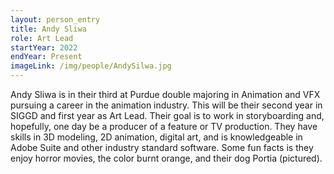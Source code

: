 ```yaml
---
layout: person_entry
title: Andy Sliwa
role: Art Lead
startYear: 2022
endYear: Present
imageLink: /img/people/AndySilwa.jpg
---
```

<!--Put description here:-->
Andy Sliwa is in their third at Purdue double majoring in Animation and VFX pursuing a career in the animation industry. This will be their second year in SIGGD and first year as Art Lead. Their goal is to work in storyboarding and, hopefully, one day be a producer of a feature or TV production. They have skills in 3D modeling, 2D animation, digital art, and is knowledgeable in Adobe Suite and other industry standard software. Some fun facts is they enjoy horror movies, the color burnt orange, and their dog Portia (pictured).